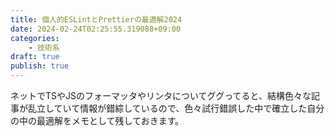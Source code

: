 ```yaml
---
title: 個人的ESLintとPrettierの最適解2024
date: 2024-02-24T02:25:55.319088+09:00
categories:
    - 技術系
draft: true
publish: true
---
```


ネットでTSやJSのフォーマッタやリンタについてググってると、結構色々な記事が乱立していて情報が錯綜しているので、色々試行錯誤した中で確立した自分の中の最適解をメモとして残しておきます。


